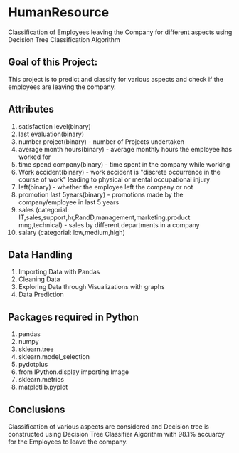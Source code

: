 # HumanResource
Classification of Employees leaving the Company for different aspects using Decision Tree Classification Algorithm

## Goal of this Project: 
This project is to predict and classify for various aspects and check if the employees are leaving the company.

## Attributes
1)  satisfaction level(binary)
2)  last evaluation(binary)
3)  number project(binary) - number of Projects undertaken
4)  average month hours(binary) - average monthly hours the employee has worked for
5)  time spend company(binary) - time spent in the company while working
6)  Work accident(binary) - work accident is "discrete occurrence in the course of work" leading to physical or mental occupational injury
7)  left(binary) - whether the employee left the company or not
8)  promotion last 5years(binary) - promotions made by the company/employee in last 5 years
9)  sales (categorial: IT,sales,support,hr,RandD,management,marketing,product mng,technical) - sales by different departments in a company 
10) salary (categorial: low,medium,high)

## Data Handling
1) Importing Data with Pandas
2) Cleaning Data
3) Exploring Data through Visualizations with graphs
4) Data Prediction

## Packages required in Python
1) pandas
2) numpy
3) sklearn.tree
4) sklearn.model_selection
5) pydotplus
6) from IPython.display importing Image
7) sklearn.metrics
8) matplotlib.pyplot

## Conclusions
Classification of various aspects are considered and Decision tree is constructed using Decision Tree Classifier
Algorithm with 98.1% accuarcy for the Employees to leave the company.
